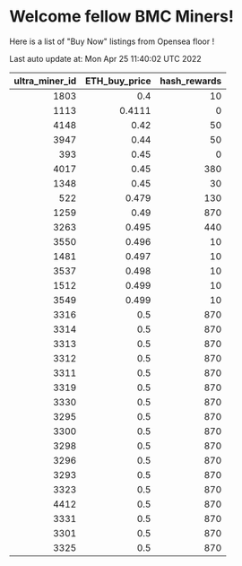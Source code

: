 # Welcome fellow BMC Miners!
Here is a list of "Buy Now" listings from Opensea floor !


Last auto update at: Mon Apr 25 11:40:02 UTC 2022


|   ultra_miner_id |   ETH_buy_price |   hash_rewards |
|-----------------:|----------------:|---------------:|
|             1803 |          0.4    |             10 |
|             1113 |          0.4111 |              0 |
|             4148 |          0.42   |             50 |
|             3947 |          0.44   |             50 |
|              393 |          0.45   |              0 |
|             4017 |          0.45   |            380 |
|             1348 |          0.45   |             30 |
|              522 |          0.479  |            130 |
|             1259 |          0.49   |            870 |
|             3263 |          0.495  |            440 |
|             3550 |          0.496  |             10 |
|             1481 |          0.497  |             10 |
|             3537 |          0.498  |             10 |
|             1512 |          0.499  |             10 |
|             3549 |          0.499  |             10 |
|             3316 |          0.5    |            870 |
|             3314 |          0.5    |            870 |
|             3313 |          0.5    |            870 |
|             3312 |          0.5    |            870 |
|             3311 |          0.5    |            870 |
|             3319 |          0.5    |            870 |
|             3330 |          0.5    |            870 |
|             3295 |          0.5    |            870 |
|             3300 |          0.5    |            870 |
|             3298 |          0.5    |            870 |
|             3296 |          0.5    |            870 |
|             3293 |          0.5    |            870 |
|             3323 |          0.5    |            870 |
|             4412 |          0.5    |            870 |
|             3331 |          0.5    |            870 |
|             3301 |          0.5    |            870 |
|             3325 |          0.5    |            870 |